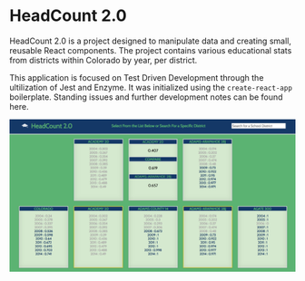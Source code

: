 # HeadCount 2.0

HeadCount 2.0 is a project designed to manipulate data and creating small, reusable React components.  The project contains various educational stats from districts within Colorado by year, per district.  

This application is focused on Test Driven Development through the ultilization of Jest and Enzyme. It was initialized using the `create-react-app` boilerplate. Standing issues and further development notes can be found here.



![](src/images/screenshot-compare.png)  
 
